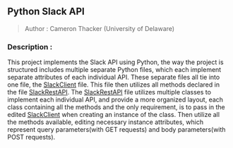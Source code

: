 ## Python Slack API
> Author : Cameron Thacker (University of Delaware)

### Description :

This project implements the Slack API using Python, the way the project is structured includes multiple separate Python files, which each implement separate attributes of each individual API. These separate files all tie into one file, the [SlackClient](https://github.com/cthacker-udel/Python-Slack-API/blob/master/SlackClient.py) file. This file then utilizes all methods declared in the file [SlackRestAPI](https://github.com/cthacker-udel/Python-Slack-API/blob/master/SlackRestAPI.py). The [SlackRestAPI](https://github.com/cthacker-udel/Python-Slack-API/blob/master/SlackRestAPI.py) file utilizes multiple classes to implement each individual API, and provide a more organized layout, each class containing all the methods and the only requirement, is to pass in the edited [SlackClient](https://github.com/cthacker-udel/Python-Slack-API/blob/master/SlackClient.py) when creating an instance of the class. Then utilize all the methods available, editing necessary instance attributes, which represent query parameters(with GET requests) and body parameters(with POST requests).  
